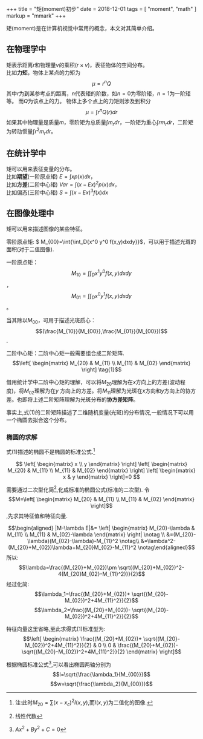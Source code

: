+++
title = "矩(moment)初步"
date = 2018-12-01
tags = [
    "moment",
    "math"
]
markup = "mmark"
+++


矩(moment)是在计算机视觉中常用的概念，本文对其简单介绍。
<!--more-->


## 在物理学中
矩表示距离$r$和物理量$v$的乘积($r\times v$)，表征物体的空间分布。  
比如**力矩**，物体上某点的力矩为$$\mu=r^nQ$$
其中$r$为到某参考点的距离，$n$代表矩的阶数，如$n=0$为零阶矩，$n=1$为一阶矩等。 
而$Q$为该点上的力。
物体上多个点上的力矩则涉及到积分$$\mu=\int{r^nQ(r)dr}$$
如果其中物理量是质量$m$，零阶矩为总质量$\int{m_rdr}$，一阶矩为重心$\int{rm_rdr}$，二阶矩为转动惯量$\int{r^2m_rdr}$。


## 在统计学中
矩可以用来表征变量的分布。  
比如**期望**(一阶原点矩) $E=\int{xp(x)dx}$，  
比如**方差**(二阶中心矩) $Var=\int{(x-Ex)^2p(x)dx}$，  
比如偏态(三阶中心矩) $S=\int{(x-Ex)^3f(x)dx}$


## 在图像处理中

矩可以用来描述图像的某些特征。

零阶原点矩:
$ M_{00}=\int{\int_D{x^0 y^0 f(x,y)dxdy}}$，可以用于描述光斑的面积(对于二值图像).


一阶原点矩：$$M_{10}=\int{\int_D{x^1y^0f(x,y)dxdy}}$$， $$ M_{01}=\int{\int_D{x^0y^1f(x,y)dxdy}}$$。

当其除以$M_{00}$，可用于描述光斑质心：$$(\frac{M_{10}}{M_{00}},\frac{M_{01}}{M_{00}})$$.

二阶中心矩：二阶中心矩一般需要组合成二阶矩阵. 
$$\left[
\begin{matrix}
M_{20} & M_{11} \\
M_{11} & M_{02}
\end{matrix}
\right] \tag{1}$$

借用统计学中二阶中心矩的理解，可以将$M_{20}$理解为在$x$方向上的方差(波动程度)，将$M_{02}$理解为在$y$
方向上的方差。将$M_{11}$理解为光斑在$x$方向和$y$方向上的协方差。也即将上述二阶矩阵理解为光斑分布的**协方差矩阵**。

事实上,式$(1)$的二阶矩阵描述了二维随机变量(光斑)的分布情况,一般情况下可以用一个椭圆去拟合这个分布。

### 椭圆的求解

式$(1)$描述的椭圆不是椭圆的标准公式.[^1]   

$$
\left[
\begin{matrix}
x \\
y
\end{matrix}
\right]
\left[
\begin{matrix}
M_{20} & M_{11} \\
M_{11} & M_{02}
\end{matrix}
\right]
\left[
\begin{matrix}
x & y
\end{matrix}
\right]=0
$$

需要通过二次型化简[^2],化成标准的椭圆公式(标准的二次型). 令
$$M=\left[
\begin{matrix}
M_{20} & M_{11} \\
M_{11} & M_{02}
\end{matrix}
\right]$$,先求其特征值和特征向量.

$$\begin{aligned}
|M-\lambda E|&=
\left|
\begin{matrix}
M_{20}-\lambda & M_{11} \\
M_{11} & M_{02}-\lambda
\end{matrix}
\right| \notag \\
&=(M_{20}-\lambda)(M_{02}-\lambda)-M_{11}^2 \notag\\
&=\lambda^2-(M_{20}+M_{02})\lambda+M_{20}M_{02}-M_{11}^2 \notag\end{aligned}$$
所以:
$$\lambda=\frac{(M_{20}+M_{02})\pm \sqrt{(M_{20}+M_{02})^2-4(M_{20}M_{02}-M_{11}^2)}}{2}$$
经过化简:
$$\lambda_1=\frac{(M_{20}+M_{02})+ \sqrt{(M_{20}-M_{02})^2+4M_{11}^2}}{2}$$
$$\lambda_2=\frac{(M_{20}+M_{02})- \sqrt{(M_{20}-M_{02})^2+4M_{11}^2}}{2}$$

特征向量这里省略,至此求得式(1)标准型为: $$\left[
\begin{matrix}
\frac{(M_{20}+M_{02})+ \sqrt{(M_{20}-M_{02})^2+4M_{11}^2}}{2} & 0 \\
0 & \frac{(M_{20}+M_{02})- \sqrt{(M_{20}-M_{02})^2+4M_{11}^2}}{2}
\end{matrix}
\right]$$

根据椭圆标准公式[^3],可以看出椭圆两轴分别为
$$l=\sqrt{\frac{\lambda_1}{M_{00}}}$$
$$w=\sqrt{\frac{\lambda_2}{M_{00}}}$$

[^1]: 注:此时$M_{20}=\sum{(x-x_c)^2I(x,y)}$,而$I(x,y)$为二值化的图像.

[^2]: 线性代数

[^3]: $Ax^2+By^2+C=0$
